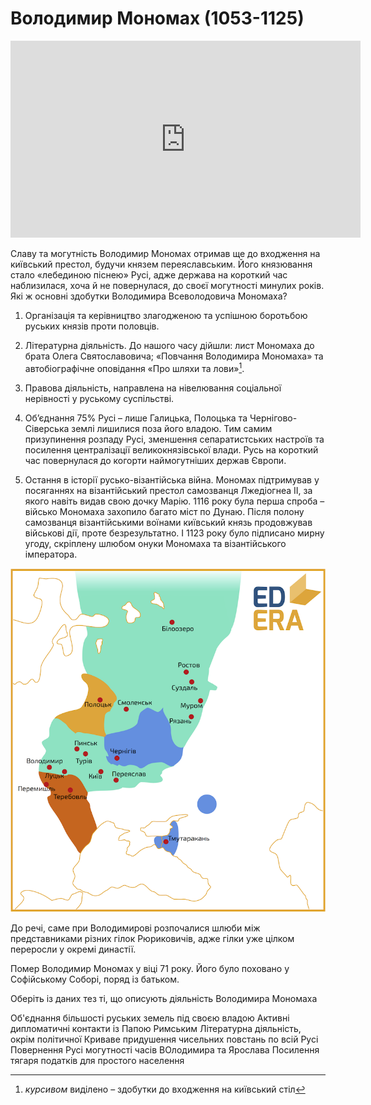 Володимир Мономах (1053-1125)
================================


<div class="fluidMedia">
<iframe align="center" width="560" height="315" src="https://www.youtube.com/embed/FyA-zxIVVEY" frameborder="0" allowfullscreen></iframe>
</div>
<div class="popup">
</div>

<br>
Славу та могутність Володимир Мономах отримав ще до входження на
київський престол, будучи князем переяславським. Його князювання стало
«лебединою піснею» Русі, адже держава на короткий час наблизилася, хоча
й не повернулася, до своєї могутності минулих років. Які ж основні
здобутки Володимира Всеволодовича Мономаха?

1.  Організація та керівництво злагодженою та успішною боротьбою руських князів проти половців.

2.  Літературна діяльність. До нашого часу дійшли: лист Мономаха до брата Олега Святославовича; «Повчання Володимира Мономаха» та автобіографічне оповідання «Про шляхи та лови»[^13].

3.  Правова діяльність, направлена на нівелювання соціальної нерівності
    у руському суспільстві.

4.  Об’єднання 75% Русі – лише Галицька, Полоцька та Чернігово-Сіверська
    землі лишилися поза його владою. Тим самим призупинення розпаду
    Русі, зменшення сепаратистських настроїв та посилення централізації
    великокнязівської влади. Русь на короткий час повернулася до когорти
    наймогутніших держав Європи.

5.  Остання в історії русько-візантійська війна. Мономах підтримував у
    посяганнях на візантійський престол самозванця Лжедіогнеа ІІ, за
    якого навіть видав свою дочку Марію. 1116 року була перша спроба –
    військо Мономаха захопило багато міст по Дунаю. Після полону
    самозванця візантійськими воїнами київський князь продовжував
    військові дії, проте безрезультатно. І 1123 року було підписано
    мирну угоду, скріплену шлюбом онуки Мономаха та
    візантійського імператора.

<div align="center">
<img src="monom.png" width="600"/>
</div>

До речі, саме при Володимирові розпочалися шлюби між представниками
різних гілок Рюриковичів, адже гілки уже цілком переросли у окремі
династії.

Помер Володимир Мономах у віці 71 року. Його було поховано у Софійському
Соборі, поряд із батьком.

[^13]: *курсивом* виділено – здобутки до входження на київський стіл


<quiz>
<question multiple>
    <p>Оберіть із даних тез ті, що описують діяльність Володимира Мономаха</p>
    <answer correct>Об'єднання більшості руських земель під своєю владою</answer>
    <answer>Активні дипломатичні контакти із Папою Римським</answer>
    <answer correct>Літературна діяльність, окрім політичної</answer>
    <answer>Криваве придушення чисельних повстань по всій Русі</answer>
    <answer correct>Повернення Русі могутності часів ВОлодимира та Ярослава</answer>
	<answer>Посилення тягаря податків для простого населення</answer>
</question>
</quiz>